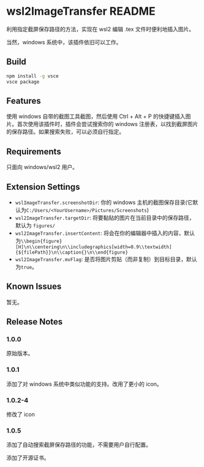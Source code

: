 # wsl2ImageTransfer README

利用指定截屏保存路径的方法，实现在 wsl2 编辑 .tex 文件时便利地插入图片。

当然，windows 系统中，该插件依旧可以工作。
## Build

```bash
npm install -g vsce
vsce package
```

## Features

使用 windows 自带的截图工具截图，然后使用 Ctrl + Alt + P 的快捷键插入图片。首次使用该插件时，插件会尝试搜索你的 windows 注册表，以找到截屏图片的保存路径。如果搜索失败，可以必须自行指定。

## Requirements

只面向 windows/wsl2 用户。

## Extension Settings

* `wslImageTransfer.screenshotDir`: 你的 windows 主机的截图保存目录(它默认为`C:/Users/<YourUsername>/Pictures/Screenshots`)
* `wsl2ImageTransfer.targetDir`: 将要黏贴的图片在当前目录中的保存路径，默认为 `figures/`
* `wsl2ImageTransfer.insertContent`: 将会在你的编辑器中插入的内容，默认为`\\begin{figure}[H]\n\\centering\n\\includegraphics[width=0.9\\textwidth]{${filePath}}\n\\caption{}\n\\end{figure}`
* `wsl2ImageTransfer.mvFlag`: 是否将图片剪贴（而非复制）到目标目录，默认为`true`。

## Known Issues

暂无。

## Release Notes

### 1.0.0

原始版本。

### 1.0.1

添加了对 windows 系统中类似功能的支持。改用了更小的 icon。

### 1.0.2-4

修改了 icon

### 1.0.5

添加了自动搜索截屏保存路径的功能，不需要用户自行配置。

添加了开源证书。